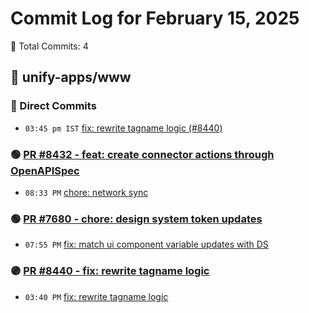 # Commit Log for February 15, 2025

📝 Total Commits: 4

## 📁 unify-apps/www

### 🔨 Direct Commits

- `03:45 pm IST` [fix: rewrite tagname logic (#8440)](https://github.com/unify-apps/www/commit/8ddaeb8fb9c5f162822286e08bac0f26ef47d239)

### 🟢 [PR #8432 - feat: create connector actions through OpenAPISpec](https://github.com/unify-apps/www/pull/8432)

- `08:33 PM` [chore: network sync](https://github.com/unify-apps/www/commit/90a2f521aaa6a573fe553e6cc0ec80d5536576ae)

### 🟢 [PR #7680 - chore: design system token updates](https://github.com/unify-apps/www/pull/7680)

- `07:55 PM` [fix: match ui component variable updates with DS](https://github.com/unify-apps/www/commit/5c887a8a07bd2438a94da72aa593984fb735ceff)

### 🟣 [PR #8440 - fix: rewrite tagname logic](https://github.com/unify-apps/www/pull/8440)

- `03:40 PM` [fix: rewrite tagname logic](https://github.com/unify-apps/www/commit/e000da9a5e938da372524c11aebca523f154fdbc)



